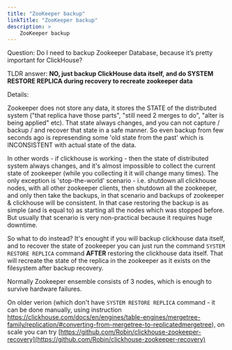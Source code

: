 ```yaml
---
title: "ZooKeeper backup"
linkTitle: "ZooKeeper backup"
description: >
    ZooKeeper backup
---
```


Question: Do I need to backup Zookeeper Database, because it’s pretty important for ClickHouse?

TLDR answer: **NO, just backup ClickHouse data itself, and do SYSTEM RESTORE REPLICA during recovery to recreate zookeeper data**

Details:

Zookeeper does not store any data, it stores the STATE of the distributed system ("that replica have those parts", "still need 2 merges to do", "alter is being applied" etc). That state always changes, and you can not capture / backup / and recover that state in a safe manner. So even backup from few seconds ago is represending some 'old state from the past' which is INCONSISTENT with actual state of the data.

In other words - if clickhouse is working - then the state of distributed system always changes, and it's almost impossible to collect the current state of zookeeper (while you collecting it it will change many times). The only exception is 'stop-the-world' scenario - i.e. shutdown all clickhouse nodes, with all other zookeeper clients, then shutdown all the zookeeper, and only then take the backups, in that scenario and backups of zookeeper & clickhouse will be consistent. In that case restoring the backup is as simple (and is equal to) as starting all the nodes which was stopped before. But usually that scenario is very non-practical because it requires huge downtime.

So what to do instead? It's enought if you will backup clickhouse data itself, and to recover the state of zookeeper you can just run the command `SYSTEM RESTORE REPLICA` command **AFTER** restoring the clickhouse data itself. That will recreate the state of the replica in the zookeeper as it exists on the filesystem after backup recovery.

Normally Zookeeper ensemble consists of 3 nodes, which is enough to survive hardware failures.

On older verion (which don't have `SYSTEM RESTORE REPLICA` command  - it can be done manually, using instruction https://clickhouse.com/docs/en/engines/table-engines/mergetree-family/replication/#converting-from-mergetree-to-replicatedmergetree), on scale you can try [https://github.com/Robin/clickhouse-zookeeper-recovery](https://github.com/Robin/clickhouse-zookeeper-recovery)
